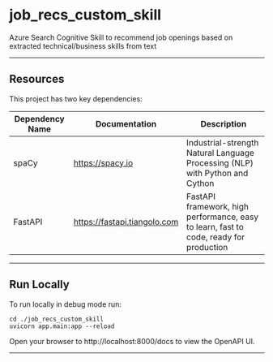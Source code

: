 # job_recs_custom_skill

Azure Search Cognitive Skill to recommend job openings based on extracted technical/business skills from text

---

## Resources
This project has two key dependencies:

| Dependency Name | Documentation                | Description                                                                            |
|-----------------|------------------------------|----------------------------------------------------------------------------------------|
| spaCy           | https://spacy.io             | Industrial-strength Natural Language Processing (NLP) with Python and Cython           |
| FastAPI         | https://fastapi.tiangolo.com | FastAPI framework, high performance, easy to learn, fast to code, ready for production |
---

## Run Locally
To run locally in debug mode run:

```
cd ./job_recs_custom_skill
uvicorn app.main:app --reload
```
Open your browser to http://localhost:8000/docs to view the OpenAPI UI.

---

